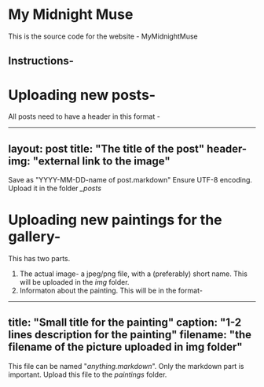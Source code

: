 # My Midnight Muse

This is the source code for the website - MyMidnightMuse

## Instructions-

# Uploading new posts-
  All posts need to have a header in this format -

  ---
  layout: post
  title: "The title of the post"
  header-img: "external link to the image"
  ---

  Save as "YYYY-MM-DD-name of post.markdown" Ensure UTF-8 encoding.
  Upload it in the folder *_posts*
    
# Uploading new paintings for the gallery-
This has two parts. 
1. The actual image- a jpeg/png file, with a (preferably) short name. This will be uploaded in the *img* folder.
2. Informaton about the painting. This will be in the format- 
  ---
  title: "Small title for the painting"
  caption: "1-2 lines description for the painting"
  filename: "the filename of the picture uploaded in img folder"
  ---
  
  This file can be named "_anything.markdown_". Only the markdown part is important. 
  Upload this file to the *paintings* folder.

    
    
